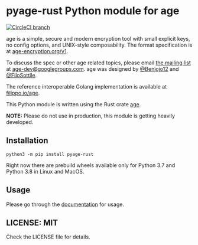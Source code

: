 # pyage-rust Python module for age

[![CircleCI branch](https://img.shields.io/circleci/project/github/kushaldas/pyage/master.svg)](https://circleci.com/gh/kushaldas/workflows/pyage/tree/master)

age is a simple, secure and modern encryption tool with small explicit keys, no
config options, and UNIX-style composability. The format specification is at
[age-encryption.org/v1](https://age-encryption.org/v1).

To discuss the spec or other age related topics, please email
[the mailing list](https://groups.google.com/d/forum/age-dev) at
age-dev@googlegroups.com. age was designed by
[@Benjojo12](https://twitter.com/Benjojo12) and
[@FiloSottile](https://twitter.com/FiloSottile).

The reference interoperable Golang implementation is available at
[filippo.io/age](https://filippo.io/age).

This Python module is written using the Rust crate [age](https://crates.io/crates/age).

**NOTE:** Please do not use in production, this module is getting heavily developed.

## Installation

```
python3 -m pip install pyage-rust
```

Right now there are prebuild wheels available only for Python 3.7 and Python 3.8 in Linux and MacOS.

## Usage

Please go through the [documentation](https://pyage-rust.readthedocs.io/en/latest/) for usage.


## LICENSE: MIT

Check the LICENSE file for details.
